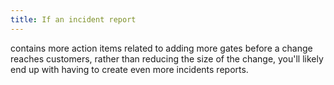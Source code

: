 ```yaml
---
title: If an incident report
---
```

contains more action items related to adding more gates before a change reaches customers, rather than reducing the size of the change, you'll likely end up with having to create even more incidents reports.

